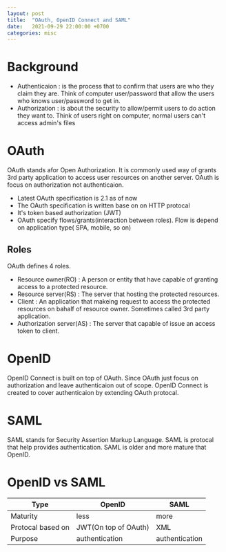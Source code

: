 ```yaml
---
layout: post
title:  "OAuth, OpenID Connect and SAML"
date:   2021-09-29 22:00:00 +0700
categories: misc
---
```


# Background
- Authenticaion : is the process that to confirm that users are who they claim they are. Think of computer user/password that allow the users who knows user/password to get in.
- Authorization : is about the security to allow/permit users to do action they want to. Think of users right on computer, normal users can't access admin's files

# OAuth
OAuth stands afor Open Authorization. It is commonly used way of grants 3rd party application to access user resources on another server. OAuth is focus on authorization not authenticaion.
- Latest OAuth specification is 2.1 as of now
- The OAuth specification is written base on on HTTP protocal
- It's token based authorization (JWT)
- OAuth specify flows/grants(interaction between roles). Flow is depend on application type( SPA, mobile, so on)

## Roles
OAuth defines 4 roles.
- Resource owner(RO) : A person or entity that have capable of granting access to a protected resource.
- Resource server(RS) : The server that hosting the protected resources.
- Client : An application that makeing request to access the protected resources on bahalf of resource owner. Sometimes called 3rd party application.
- Authorization server(AS) : The server that capable of issue an access token to client.

# OpenID
OpenID Connect is built on top of OAuth. Since OAuth just focus on authorization and leave authenticaion out of scope. OpenID Connect is created to cover authenticaion by extending OAuth protocal.

# SAML
SAML stands for Security Assertion Markup Language. SAML is protocal that help provides authentication. SAML is older and more mature that OpenID.

# OpenID vs SAML

|Type|OpenID|SAML|
|-----|-------|-------|
| Maturity | less | more |
| Protocal based on | JWT(On top of OAuth) | XML
| Purpose | authentication | authentication

